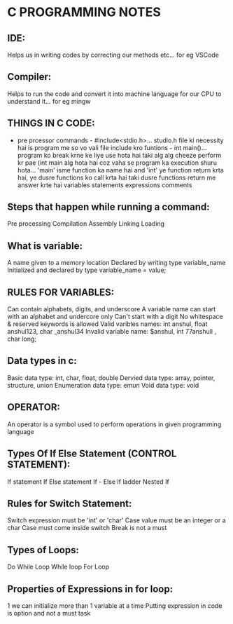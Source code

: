# C PROGRAMMING NOTES


## IDE: 
Helps us in writing codes by correcting our methods  etc... for eg VSCode
## Compiler:
Helps to run the code and convert it into machine language for our CPU to understand it... for eg mingw

## THINGS IN C CODE:
- pre prcessor commands - #include<stdio.h>... studio.h file ki necessity hai is program me so vo vali file include kro
funtions - int main()... program ko break krne ke liye use hota hai taki alg alg cheeze perform kr pae (int main alg hota hai coz vaha se program ka execution shuru hota... 'main' isme function ka name hai and 'int' ye function return krta hai, ye dusre functions ko call krta hai taki dusre functions return me answer krte hai 
variables
statements
expressions
comments

## Steps that happen while running a command:
Pre processing
Compilation
Assembly
Linking
Loading 

## What is variable:
A name given to a memory location
Declared by writing type variable_name
Initialized and declared by type variable_name = value;

## RULES FOR VARIABLES:
Can contain alphabets, digits, and underscore
A variable  name can start with an alphabet and undercore only
Can't start with a digit
No whitespace & reserved  keywords is allowed
Valid varibles names: int anshul, float anshul123, char _anshul34
Invalid variable name: $anshul, int 77anshull , char long;
 
## Data types in c:
Basic data type: int, char, float, double
Dervied data type: array, pointer, structure, union
Enumeration data type: emun
Void data type: void

## OPERATOR:
An operator is a symbol used  to perform operations in given programming language

## Types Of If Else Statement (CONTROL STATEMENT):
If statement
If Else statement
If - Else If ladder
Nested If

## Rules for Switch Statement:
Switch expression must be 'int' or 'char'
Case value must be an integer or a char
Case must come inside switch
Break is not a must

## Types of Loops:
Do While Loop
While loop
For Loop

## Properties of Expressions in for loop:
1 we can initialize more than 1 variable at a time
Putting expression in code is option and not a must task
